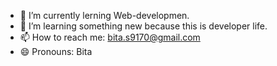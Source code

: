 - 🔭 I’m currently lerning Web-developmen.
- 🌱 I’m learning something new because this is developer life.
- 📫 How to reach me: bita.s9170@gmail.com
- 😄 Pronouns: Bita

